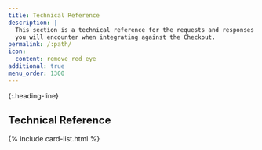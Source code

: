 ```yaml
---
title: Technical Reference
description: |
  This section is a technical reference for the requests and responses
  you will encounter when integrating against the Checkout.
permalink: /:path/
icon:
  content: remove_red_eye
additional: true
menu_order: 1300
---
```


{:.heading-line}
## Technical Reference

{% include card-list.html %}
